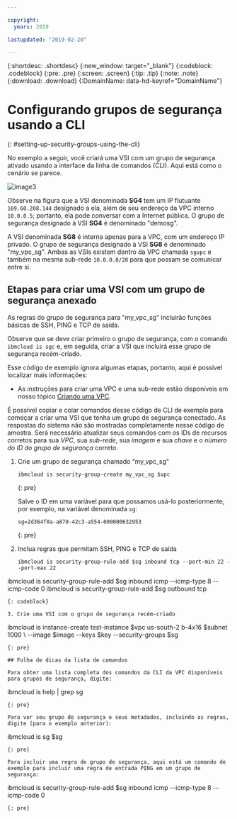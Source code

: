 ```yaml
---

copyright:
  years: 2019

lastupdated: "2019-02-20"

---
```


{:shortdesc: .shortdesc}
{:new_window: target="_blank"}
{:codeblock: .codeblock}
{:pre: .pre}
{:screen: .screen}
{:tip: .tip}
{:note: .note}
{:download: .download}
{:DomainName: data-hd-keyref="DomainName"}

# Configurando grupos de segurança usando a CLI
{: #setting-up-security-groups-using-the-cli}

No exemplo a seguir, você criará uma VSI com um grupo de segurança ativado usando a interface da linha de comandos (CLI). Aqui está como o cenário se parece.

![image3](/images/security-groups-schematic.png)

Observe na figura que a VSI denominada **SG4** tem um IP flutuante `169.60.208.144` designado a ela, além de seu endereço da VPC interno `10.0.0.5`; portanto, ela pode conversar com a Internet pública. O grupo de segurança designado à VSI **SG4** é denominado "demosg".

A VSI denominada **SG8** é interna apenas para a VPC, com um endereço IP privado. O grupo de segurança designado à VSI **SG8** é denominado "my_vpc_sg". Ambas as VSIs existem dentro da VPC chamada `sgvpc` e também na mesma sub-rede `10.0.0.0/28` para que possam se comunicar entre si.

## Etapas para criar uma VSI com um grupo de segurança anexado

As regras do grupo de segurança para "my_vpc_sg" incluirão funções básicas de SSH, PING e TCP de saída.

Observe que se deve criar primeiro o grupo de segurança, com o comando `ibmcloud is sgc` e, em seguida, criar a VSI que incluirá esse grupo de segurança recém-criado.

Esse código de exemplo ignora algumas etapas, portanto, aqui é possível localizar mais informações:

 * As instruções para criar uma VPC e uma sub-rede estão disponíveis em nosso tópico [Criando uma VPC](/docs/infrastructure/vpc?topic=vpc-creating-a-vpc-using-the-ibm-cloud-cli).

É possível copiar e colar comandos desse código de CLI de exemplo para começar a criar uma VSI que tenha um grupo de segurança conectado. As respostas do sistema não são mostradas completamente nesse código de amostra. Será necessário atualizar seus comandos com os IDs de recursos corretos para sua _VPC_, sua _sub-rede_, sua _imagem_ e sua _chave_ e o _número do ID do grupo de segurança_ correto.

1. Crie um grupo de segurança chamado “my_vpc_sg”

   ```
   ibmcloud is security-group-create my_vpc_sg $vpc
   ```
   {: pre}

   Salve o ID em uma variável para que possamos usá-lo posteriormente, por exemplo, na variável denominada `sg`:

   ```
   sg=2d364f0a-a870-42c3-a554-000000632953
   ```
   {: pre}

2. Inclua regras que permitam SSH, PING e TCP de saída

   ```
   ibmcloud is security-group-rule-add $sg inbound tcp --port-min 22 --port-max 22
ibmcloud is security-group-rule-add $sg inbound icmp --icmp-type 8 --icmp-code 0
ibmcloud is security-group-rule-add $sg outbound tcp
   ```
   {: codeblock}

3. Crie uma VSI com o grupo de segurança recém-criado

   ```
   ibmcloud is instance-create test-instance $vpc us-south-2 b-4x16 $subnet 1000 \ 
   --image $image --keys $key --security-groups $sg
   ```
   {: pre}

## Folha de dicas da lista de comandos

Para obter uma lista completa dos comandos da CLI da VPC disponíveis para grupos de segurança, digite:

```
ibmcloud is help | grep sg
```
{: pre}

Para ver seu grupo de segurança e seus metadados, incluindo as regras, digite (para o exemplo anterior):

```
ibmcloud is sg $sg
```
{: pre}

Para incluir uma regra de grupo de segurança, aqui está um comando de exemplo para incluir uma regra de entrada PING em um grupo de segurança:

```
ibmcloud is security-group-rule-add $sg inbound icmp --icmp-type 8 --icmp-code 0

```
{: pre}

